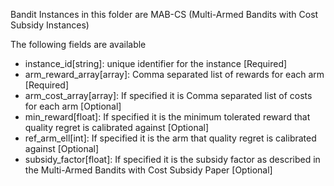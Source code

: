 Bandit Instances in this folder are MAB-CS (Multi-Armed Bandits with Cost Subsidy Instances)

The following fields are available
- instance_id[string]: unique identifier for the instance [Required]
- arm_reward_array[array]: Comma separated list of rewards for each arm [Required]
- arm_cost_array[array]: If specified it is Comma separated list of costs for each arm [Optional]
- min_reward[float]: If specified it is the minimum tolerated reward that quality regret is calibrated against [Optional]
- ref_arm_ell[int]: If specified it is the arm that quality regret is calibrated against [Optional]
- subsidy_factor[float]: If specified it is the subsidy factor as described in the Multi-Armed Bandits with Cost Subsidy Paper [Optional]
